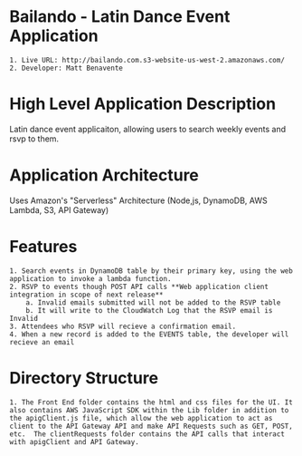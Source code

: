 # Bailando - Latin Dance Event Application
    1. Live URL: http://bailando.com.s3-website-us-west-2.amazonaws.com/
    2. Developer: Matt Benavente 

# High Level Application Description
Latin dance event applicaiton, allowing users to search weekly events and rsvp to them.

# Application Architecture
Uses Amazon's "Serverless" Architecture (Node,js, DynamoDB, AWS Lambda, S3, API Gateway)

# Features
    1. Search events in DynamoDB table by their primary key, using the web application to invoke a lambda function.
    2. RSVP to events though POST API calls **Web application client integration in scope of next release**
        a. Invalid emails submitted will not be added to the RSVP table
        b. It will write to the CloudWatch Log that the RSVP email is Invalid
    3. Attendees who RSVP will recieve a confirmation email.
    4. When a new record is added to the EVENTS table, the developer will recieve an email

# Directory Structure
    1. The Front End folder contains the html and css files for the UI. It also contains AWS JavaScript SDK within the Lib folder in addition to the apigClient.js file, which allow the web application to act as client to the API Gateway API and make API Requests such as GET, POST, etc.  The clientRequests folder contains the API calls that interact with apigClient and API Gateway.


